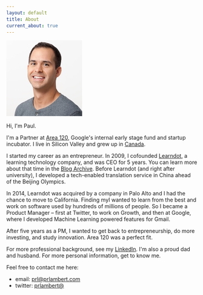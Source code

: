 ```yaml
---
layout: default
title: About
current_about: true
---
```


![Headshot](/images/Paul-headshot-compressed.jpg)

Hi, I'm Paul. 

I'm a Partner at [Area 120](https://area120.google.com), Google's internal early stage fund and startup incubator. I live in Silicon Valley and grew up in <a href="https://en.wikipedia.org/wiki/Calgary">Canada</a>.

I started my career as an entrepreneur. In 2009, I cofounded <a href="https://www.learndot.com/">Learndot</a>, a learning technology company, and was CEO for 5 years. You can learn more about that time in the [Blog Archive](/blog/). Before Learndot (and right after university), I developed a tech-enabled translation service in China ahead of the Beijing Olympics. 

In 2014, Learndot was acquired by a company in Palo Alto and I had the chance to move to California. Finding myI wanted to learn from the best and work on software used by hundreds of millions of people. So I became a Product Manager – first at Twitter, to work on Growth, and then at Google, where I developed Machine Learning powered features for Gmail.

After five years as a PM, I wanted to get back to entrepreneurship, do more investing, and study innovation. Area 120 was a perfect fit.

For more professional background, see my <a href="https://www.linkedin.com/in/paulrolandlambert/">LinkedIn</a>. I'm also a proud dad and husband. For more personal information, get to know me. 

Feel free to contact me here: 
* email: <a href="mailto:prl@prlambert.com">prl@prlambert.com</a>
* twitter: <a href="https://twitter.com/prlambert">prlambert@</a>

